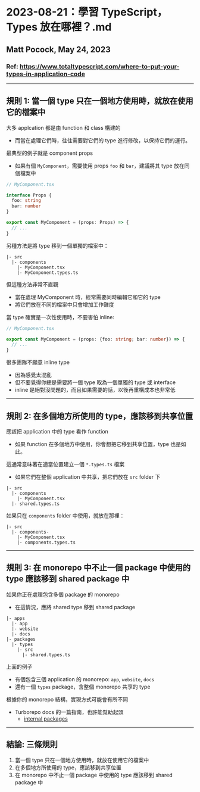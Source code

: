 
# 2023-08-21：學習 TypeScript，Types 放在哪裡？.md
## Matt Pocock, May 24, 2023
### Ref: https://www.totaltypescript.com/where-to-put-your-types-in-application-code


--------

## 規則 1: 當一個 type 只在一個地方使用時，就放在使用它的檔案中

大多 applcation 都是由 function 和 class 構建的
- 而當在處理它們時，往往需要對它們的 type 進行修改，以保持它們的運行。

最典型的例子就是 component props
- 如果有個 `MyComponent`，需要使用 props `foo` 和 `bar`，建議將其 type 放在同個檔案中


```ts
// MyComponent.tsx

interface Props {
  foo: string
  bar: number
}

export const MyComponent = (props: Props) => {
  // ...
}
```



另種方法是將 type 移到一個單獨的檔案中：
```
|- src
  |- components
    |- MyComponent.tsx
    |- MyComponent.types.ts
```


但這種方法非常不直觀
- 當在處理 MyComponent 時，經常需要同時編輯它和它的 type
- 將它們放在不同的檔案中只會增加工作難度


當 type 確實是一次性使用時，不要害怕 inline:
```ts
// MyComponent.tsx

export const MyComponent = (props: {foo: string; bar: number}) => {
  // ...
}
```

很多團隊不願意 inline type
- 因為感覺太混亂
- 但不要覺得你總是需要將一個 type 取為一個單獨的 type 或 interface
- inline 是絕對沒問題的，而且如果需要的話，以後再重構成本也非常低


--------

## 規則 2: 在多個地方所使用的 type，應該移到共享位置


應該把 application 中的 type 看作 function
- 如果 function 在多個地方中使用，你會想把它移到共享位置，type 也是如此。


這通常意味著在適當位置建立一個 `*.types.ts` 檔案
- 如果它們在整個 application 中共享，把它們放在 `src` folder 下


```
|- src
  |- components
    |- MyComponent.tsx
  |- shared.types.ts
```


如果只在 `components` folder 中使用，就放在那裡：
```
|- src
  |- components-
    |- MyComponent.tsx
    |- components.types.ts
```


--------

## 規則 3: 在 monorepo 中不止一個 package 中使用的 type 應該移到 shared package 中

如果你正在處理包含多個 package 的 monorepo
- 在這情況，應將 shared type 移到 shared package

```
|- apps
  |- app
  |- website
  |- docs
|- packages
  |- types
    |- src
      |- shared.types.ts
```


上面的例子
- 有個包含三個 application 的 monorepo: `app`, `website`, `docs`
- 還有一個 `types` package，含整個 monorepo 共享的 type


根據你的 monorepo 結構，實現方式可能會有所不同
- Turborepo docs 的一篇指南，也許能幫助起頭
  - [internal packages](https://turbo.build/repo/docs/handbook/sharing-code/internal-packages)




--------



## 結論: 三條規則
1. 當一個 type 只在一個地方使用時，就放在使用它的檔案中
2. 在多個地方所使用的 type，應該移到共享位置
3. 在 monorepo 中不止一個 package 中使用的 type 應該移到 shared package 中

